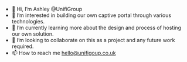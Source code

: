 - 👋 Hi, I’m Ashley @UnifiGroup
- 👀 I’m interested in building our own captive portal through various technologies.
- 🌱 I’m currently learning more about the design and process of hosting our own solution.
- 💞️ I’m looking to collaborate on this as a project and any future work required.
- 📫 How to reach me hello@unifigoup.co.uk

<!---
UnifiGroup/UnifiGroup is a ✨ special ✨ repository because its `README.md` (this file) appears on your GitHub profile.
You can click the Preview link to take a look at your changes.
--->
